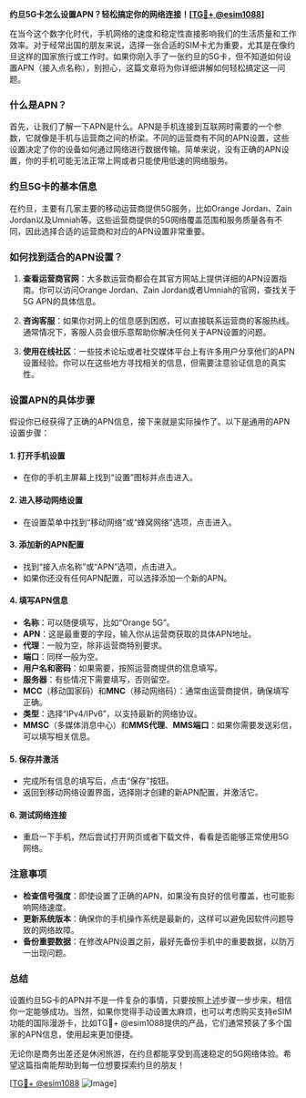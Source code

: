 **约旦5G卡怎么设置APN？轻松搞定你的网络连接！[[TG💪+ @esim1088](https://t.me/s/esim1088)]**

在当今这个数字化时代，手机网络的速度和稳定性直接影响我们的生活质量和工作效率。对于经常出国的朋友来说，选择一张合适的SIM卡尤为重要，尤其是在像约旦这样的国家旅行或工作时。如果你刚入手了一张约旦的5G卡，但不知道如何设置APN（接入点名称），别担心，这篇文章将为你详细讲解如何轻松搞定这一问题。

### 什么是APN？

首先，让我们了解一下APN是什么。APN是手机连接到互联网时需要的一个参数，它就像是手机与运营商之间的桥梁。不同的运营商有不同的APN设置，这些设置决定了你的设备如何通过网络进行数据传输。简单来说，没有正确的APN设置，你的手机可能无法正常上网或者只能使用低速的网络服务。

### 约旦5G卡的基本信息

在约旦，主要有几家主要的移动运营商提供5G服务，比如Orange Jordan、Zain Jordan以及Umniah等。这些运营商提供的5G网络覆盖范围和服务质量各有不同，因此选择合适的运营商和对应的APN设置非常重要。

### 如何找到适合的APN设置？

1. **查看运营商官网**：大多数运营商都会在其官方网站上提供详细的APN设置指南。你可以访问Orange Jordan、Zain Jordan或者Umniah的官网，查找关于5G APN的具体信息。
   
2. **咨询客服**：如果你对网上的信息感到困惑，可以直接联系运营商的客服热线。通常情况下，客服人员会很乐意帮助你解决任何关于APN设置的问题。

3. **使用在线社区**：一些技术论坛或者社交媒体平台上有许多用户分享他们的APN设置经验。你可以在这些地方寻找相关的信息，但需要注意验证信息的真实性。

### 设置APN的具体步骤

假设你已经获得了正确的APN信息，接下来就是实际操作了。以下是通用的APN设置步骤：

#### 1. 打开手机设置

- 在你的手机主屏幕上找到“设置”图标并点击进入。
  
#### 2. 进入移动网络设置

- 在设置菜单中找到“移动网络”或“蜂窝网络”选项，点击进入。

#### 3. 添加新的APN配置

- 找到“接入点名称”或“APN”选项，点击进入。
- 如果你还没有任何APN配置，可以选择添加一个新的APN。

#### 4. 填写APN信息

- **名称**：可以随便填写，比如“Orange 5G”。
- **APN**：这是最重要的字段，输入你从运营商获取的具体APN地址。
- **代理**：一般为空，除非运营商特别要求。
- **端口**：同样一般为空。
- **用户名和密码**：如果需要，按照运营商提供的信息填写。
- **服务器**：有些情况下需要填写，否则留空。
- **MCC**（移动国家码）和**MNC**（移动网络码）：通常由运营商提供，确保填写正确。
- **类型**：选择“IPv4/IPv6”，以支持最新的网络协议。
- **MMSC**（多媒体消息中心）和**MMS代理**、**MMS端口**：如果你需要发送彩信，可以填写相关信息。

#### 5. 保存并激活

- 完成所有信息的填写后，点击“保存”按钮。
- 返回到移动网络设置界面，选择刚才创建的新APN配置，并激活它。

#### 6. 测试网络连接

- 重启一下手机，然后尝试打开网页或者下载文件，看看是否能够正常使用5G网络。

### 注意事项

- **检查信号强度**：即使设置了正确的APN，如果没有良好的信号覆盖，也可能影响网络速度。
- **更新系统版本**：确保你的手机操作系统是最新的，这样可以避免因软件问题导致的网络故障。
- **备份重要数据**：在修改APN设置之前，最好先备份手机中的重要数据，以防万一出现问题。

### 总结

设置约旦5G卡的APN并不是一件复杂的事情，只要按照上述步骤一步步来，相信你一定能够成功。当然，如果你觉得手动设置太麻烦，也可以考虑购买支持eSIM功能的国际漫游卡，比如TG💪+ @esim1088提供的产品，它们通常预装了多个国家的APN信息，使用起来更加便捷。

无论你是商务出差还是休闲旅游，在约旦都能享受到高速稳定的5G网络体验。希望这篇指南能帮助到每一位想要探索约旦的朋友！

[[TG💪+ @esim1088](https://t.me/s/esim1088) ![Image](https://i.postimg.cc/4NQfJmqS/Snipaste-2025-05-13-00-14-12.png)]